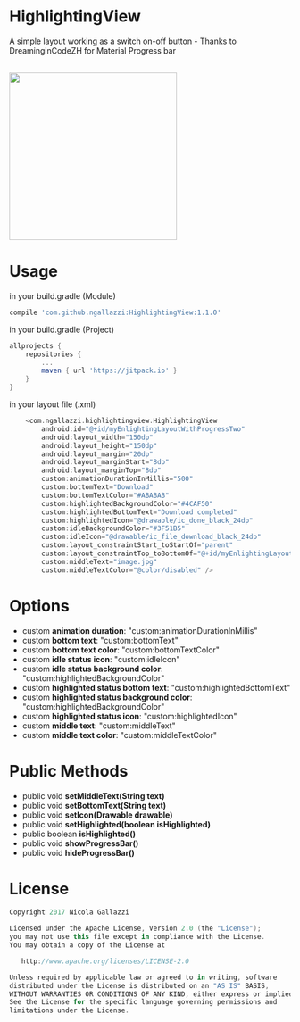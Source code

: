 # HighlightingView
A simple layout working as a switch on-off button - Thanks to DreaminginCodeZH for Material Progress bar

<br>
<img src="https://github.com/ngallazzi/HighlightingView/blob/master/highlighted.gif" width="300" />
<br>

# Usage

in your build.gradle (Module)
```groovy
compile 'com.github.ngallazzi:HighlightingView:1.1.0'
```

in your build.gradle (Project)
```groovy
allprojects {
	repositories {
		...
		maven { url 'https://jitpack.io' }
	}
}
```
in your layout file (.xml)
```groovy
	<com.ngallazzi.highlightingview.HighlightingView
        android:id="@+id/myEnlightingLayoutWithProgressTwo"
        android:layout_width="150dp"
        android:layout_height="150dp"
        android:layout_margin="20dp"
        android:layout_marginStart="8dp"
        android:layout_marginTop="8dp"
        custom:animationDurationInMillis="500"
        custom:bottomText="Download"
        custom:bottomTextColor="#ABABAB"
        custom:highlightedBackgroundColor="#4CAF50"
        custom:highlightedBottomText="Download completed"
        custom:highlightedIcon="@drawable/ic_done_black_24dp"
        custom:idleBackgroundColor="#3F51B5"
        custom:idleIcon="@drawable/ic_file_download_black_24dp"
        custom:layout_constraintStart_toStartOf="parent"
        custom:layout_constraintTop_toBottomOf="@+id/myEnlightingLayout"
        custom:middleText="image.jpg"
        custom:middleTextColor="@color/disabled" />
```
# Options
 - custom **animation duration**: "custom:animationDurationInMillis"
 - custom **bottom text**: "custom:bottomText"
 - custom **bottom text color**: "custom:bottomTextColor"
 - custom **idle status icon**: "custom:idleIcon"
 - custom **idle status background color**: "custom:highlightedBackgroundColor"
 - custom **highlighted status bottom text**: "custom:highlightedBottomText"
 - custom **highlighted status background color**: "custom:highlightedBackgroundColor"
 - custom **highlighted status icon**: "custom:highlightedIcon"
 - custom **middle text**: "custom:middleText"
 - custom **middle text color**: "custom:middleTextColor"
 
# Public Methods

 - public void **setMiddleText(String text)**
 - public void **setBottomText(String text)**
 - public void **setIcon(Drawable drawable)**
 - public void **setHighlighted(boolean isHighlighted)**
 - public boolean **isHighlighted()**
 - public void **showProgressBar()**
 - public void **hideProgressBar()**
 
 # License
```groovy 
Copyright 2017 Nicola Gallazzi

Licensed under the Apache License, Version 2.0 (the "License");
you may not use this file except in compliance with the License.
You may obtain a copy of the License at

   http://www.apache.org/licenses/LICENSE-2.0

Unless required by applicable law or agreed to in writing, software
distributed under the License is distributed on an "AS IS" BASIS,
WITHOUT WARRANTIES OR CONDITIONS OF ANY KIND, either express or implied.
See the License for the specific language governing permissions and
limitations under the License.
```
